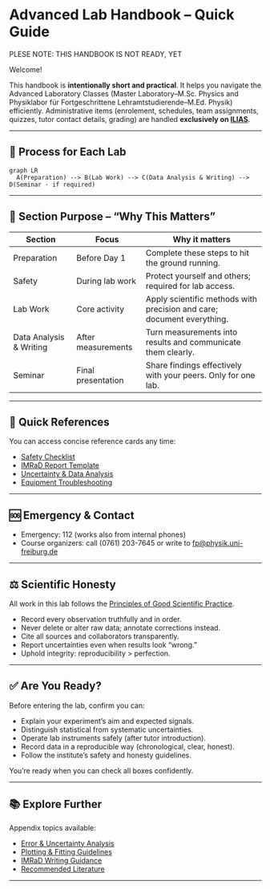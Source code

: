 # Advanced Lab Handbook – Quick Guide

PLESE NOTE: THIS HANDBOOK IS NOT READY, YET

Welcome! 

This handbook is **intentionally short and practical**. It helps you navigate the Advanced Laboratory Classes (Master Laboratory–M.Sc. Physics and Physiklabor für Fortgeschrittene Lehramtstudierende–M.Ed. Physik) efficiently. Administrative items (enrolement, schedules, team assignments, quizzes, tutor contact details, grading) are handled **exclusively on [ILIAS](https://ilias.uni-freiburg.de/goto.php/crs/4019573)**.

---

## 🧭 Process for Each Lab
```{mermaid}
graph LR
  A(Preparation) --> B(Lab Work) --> C(Data Analysis & Writing) --> D(Seminar · if required)
```

---

## 🎯 Section Purpose – “Why This Matters”

| Section | Focus | Why it matters |
| --- | --- | --- |
| Preparation | Before Day 1 | Complete these steps to hit the ground running. |
| Safety | During lab work | Protect yourself and others; required for lab access. |
| Lab Work | Core activity | Apply scientific methods with precision and care; document everything. |
| Data Analysis & Writing | After measurements | Turn measurements into results and communicate them clearly. |
| Seminar | Final presentation | Share findings effectively with your peers. Only for one lab. |

---

## 🧩 Quick References

You can access concise reference cards any time:
- <a href="appendix/quick-reference.html#safety-card">Safety Checklist</a>
- <a href="appendix/quick-reference.html#imrad-card">IMRaD Report Template</a>
- [Uncertainty & Data Analysis](appendix/data-analysis/uncertainty)
- <a href="appendix/quick-reference.html#troubleshooting-card">Equipment Troubleshooting</a>

---

## 🆘 Emergency & Contact
- Emergency: 112 (works also from internal phones)
- Course organizers: call (0761) 203-7645 or write to fp@physik.uni-freiburg.de

---

## ⚖️ Scientific Honesty

All work in this lab follows the [Principles of Good Scientific Practice](https://www.physik.uni-freiburg.de/redlichkeit-en).
- Record every observation truthfully and in order.
- Never delete or alter raw data; annotate corrections instead.
- Cite all sources and collaborators transparently.
- Report uncertainties even when results look “wrong.”
- Uphold integrity: reproducibility > perfection.

---

## ✅ Are You Ready?

Before entering the lab, confirm you can:
- Explain your experiment’s aim and expected signals.
- Distinguish statistical from systematic uncertainties.
- Operate lab instruments safely (after tutor introduction).
- Record data in a reproducible way (chronological, clear, honest).
- Follow the institute’s safety and honesty guidelines.

You’re ready when you can check all boxes confidently.

---

## 📚 Explore Further

Appendix topics available:
- [Error & Uncertainty Analysis](appendix/data-analysis/uncertainty)
- [Plotting & Fitting Guidelines](appendix/data-analysis/overview)
- [IMRaD Writing Guidance](general-info/data-analysis-writing)
- [Recommended Literature](appendix/library)

---
